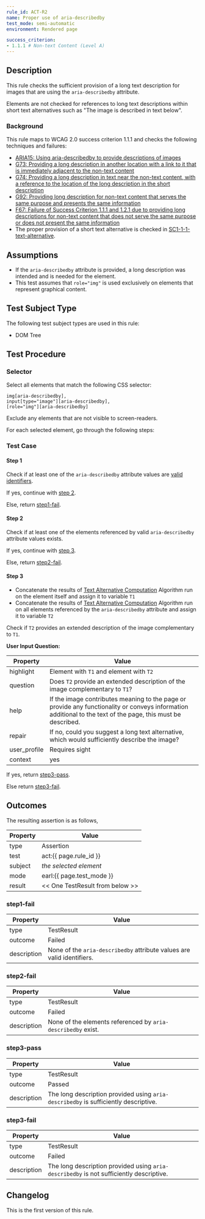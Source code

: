 ```yaml
---
rule_id: ACT-R2
name: Proper use of aria-describedby
test_mode: semi-automatic
environment: Rendered page

success_criterion:
- 1.1.1 # Non-text Content (Level A)
---
```


## Description

This rule checks the sufficient provision of a long text description for images that are using the `aria-describedby` attribute.

Elements are not checked for references to long text descriptions within short text alternatives such as "The image is described in text below".

### Background

This rule maps to WCAG 2.0 success criterion 1.1.1 and checks the following techniques and failures:
- [ARIA15: Using aria-describedby to provide descriptions of images](http://www.w3.org/TR/2014/NOTE-WCAG20-TECHS-20140916/ARIA15)
- [G73: Providing a long description in another location with a link to it that is immediately adjacent to the non-text content](http://www.w3.org/TR/2014/NOTE-WCAG20-TECHS-20140916/G73)
- [G74: Providing a long description in text near the non-text content, with a reference to the location of the long description in the short description](http://www.w3.org/TR/2014/NOTE-WCAG20-TECHS-20140916/G74)
- [G92: Providing long description for non-text content that serves the same purpose and presents the same information](http://www.w3.org/TR/2014/NOTE-WCAG20-TECHS-20140916/G92)
- [F67: Failure of Success Criterion 1.1.1 and 1.2.1 due to providing long descriptions for non-text content that does not serve the same purpose or does not present the same information](http://www.w3.org/TR/2014/NOTE-WCAG20-TECHS-20140916/F67)
- The proper provision of a short text alternative is checked in [SC1-1-1-text-alternative](SC1-1-1-text-alternative.html).

## Assumptions

- If the `aria-describedby` attribute is provided, a long description was intended and is needed for the element.
- This test assumes that `role="img"` is used exclusively on elements that represent graphical content.

## Test Subject Type

The following test subject types are used in this rule:
- DOM Tree

## Test Procedure

### Selector

Select all elements that match the following CSS selector:

```css:
img[aria-describedby],
input[type="image"][aria-describedby],
[role="img"][aria-describedby]
```

Exclude any elements that are not visible to screen-readers.

For each selected element, go through the following steps:

### Test Case

#### Step 1

Check if at least one of the `aria-describedby` attribute values are [valid identifiers](https://www.w3.org/TR/html5/dom.html#the-id-attribute).

If yes, continue with [step 2](#step-2).

Else, return [step1-fail](#step1-fail).

#### Step 2

Check if at least one of the elements referenced by valid `aria-describedby` attribute values exists.

If yes, continue with [step 3](#step-3).

Else, return [step2-fail](#step2-fail).

#### Step 3

- Concatenate the results of [Text Alternative Computation][TXTALT] Algorithm run on the element itself and assign it to variable `T1`
- Concatenate the results of [Text Alternative Computation][TXTALT] Algorithm run on all elements referenced by the `aria-describedby` attribute and assign it to variable `T2`

Check if `T2` provides an extended description of the image complementary to `T1`.

**User Input Question:**

| Property     | Value
|--------------|---------
| highlight    | Element with `T1` and element with `T2`
| question     | Does `T2` provide an extended description of the image complementary to `T1`?
| help         | If the image contributes meaning to the page or provide any functionality or conveys information additional to the text of the page, this must be described.
| repair       | If no, could you suggest a long text alternative, which would sufficiently describe the image?
| user_profile | Requires sight
| context      | yes

If yes, return [step3-pass](#step3-pass).

Else return [step3-fail](#step3-fail).

## Outcomes

<div class="collapsing" markdown="1" id="outcome-data">

The resulting assertion is as follows,

| Property | Value
|----------|----------
| type     | Assertion
| test     | act:{{ page.rule_id }}
| subject  | *the selected element*
| mode     | earl:{{ page.test_mode }}
| result   | << One TestResult from below >>

### step1-fail

| Property    | Value
|-------------|----------
| type        | TestResult
| outcome     | Failed
| description | None of the `aria-describedby` attribute values are valid identifiers.

### step2-fail

| Property    | Value
|-------------|----------
| type        | TestResult
| outcome     | Failed
| description | None of the elements referenced by `aria-describedby` exist.

### step3-pass

| Property    | Value
|-------------|----------
| type        | TestResult
| outcome     | Passed
| description | The long description provided using `aria-describedby` is sufficiently descriptive.

### step3-fail

| Property    | Value
|-------------|----------
| type        | TestResult
| outcome     | Failed
| description | The long description provided using `aria-describedby` is not sufficiently descriptive.

</div>

## Changelog

This is the first version of this rule.

[TXTALT]: ../definitions/text-alternative-compute.html